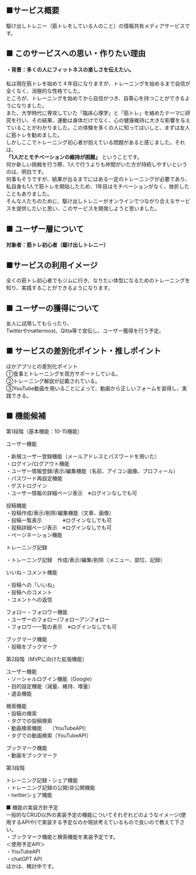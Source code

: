 ## ■サービス概要
駆け出しトレニー（筋トレをしている人のこと）の情報共有メディアサービスです。


## ■ このサービスへの思い・作りたい理由
#### ・背景：多くの人にフィットネスの楽しさを伝えたい。

私は現在筋トレを始めて４年目になりますが、トレーニングを始めるまで自信が全くなく、消極的な性格でした。<br>
ところが、トレーニングを始めてから自信がつき、自尊心を持つことができるようになりました。<br>
また、大学時代に専攻していた「臨床心理学」と「筋トレ」を絡めたテーマに研究を行い、その結果、運動は身体だけでなく、心の健康維持に大きな影響を与えていることがわかりました。この体験を多くの人に知ってほいしと、まずは友人に筋トレを勧めました。<br>
しかしここでトレーニング初心者が抱えている問題があると感じました。それは、<br>
**「1人だとモチベーションの維持が困難」** ということです。<br>
何か新しい挑戦を行う際、1人で行うよりも仲間がいた方が持続しやすいというのは、明白です。<br>
何事もそうですが、結果が出るまでにはある一定のトレーニングが必要であり、私自身も1人で筋トレを開始したため、1年目はモチベーションがなく、挫折したこともありました。<br>
そんな人たちのために、駆け出しトレニーがオンラインでつながり合えるサービスを提供したいと思い、このサービスを開発しようと思いました。

## ■ ユーザー層について
#### 対象者：筋トレ初心者（駆け出しトレニー）

## ■サービスの利用イメージ
全くの筋トレ初心者でもジムに行き、なりたい体型になるためのトレーニングを知り、実践することができるようになります。<br>

## ■ ユーザーの獲得について
友人に試用してもらったり、<br>
Twitterやmattermost、Qitta等で宣伝し、ユーザー獲得を行う予定。<br>


## ■ サービスの差別化ポイント・推しポイント
ほかアプリとの差別化ポイント<br>
①食事とトレーニングを両方サポートしている。<br>
②トレーニング解説が記載されている。<br>
③YouTube動画を用いることによって、動画から正しいフォームを習得し、実践できる。<br>

## ■ 機能候補
第1段階（基本機能：10-15機能）<br>

ユーザー機能<br>

・新規ユーザー登録機能（メールアドレスとパスワードを用いた）<br>
・ログイン/ログアウト機能<br>
・ユーザー情報登録/表示/編集機能（名前、アイコン画像、プロフィール）<br>
・パスワード再設定機能<br>
・ゲストログイン<br>
・ユーザー情報の詳細ページ表示　※ログインなしでも可<br>

投稿機能<br>
・投稿作成/表示/削除/編集機能（文章、画像）<br>
・投稿一覧表示　　　　※ログインなしでも可<br>
・投稿詳細ページ表示　※ログインなしでも可<br>
・ページネーション機能<br>


トレーニング記録<br>

・トレーニング記録　作成/表示/編集/削除（メニュー、部位、記録）<br>

いいね・コメント機能<br>

・投稿への「いいね」<br>
・投稿へのコメント<br>
・コメントへの返信<br>


フォロー・フォロワー機能<br>
・ユーザーのフォロー/フォローアンフォロー<br>
・フォロワー一覧の表示　※ログインなしでも可<br>

ブックマーク機能<br>
・投稿をブックマーク<br>


第2段階（MVPに向けた拡張機能）<br>

ユーザー機能<br>
・ソーシャルログイン機能（Google）<br>
・目的設定機能（減量、維持、増量）<br>
・退会機能<br>

検索機能<br>
・投稿の検索<br>
・タグでの投稿検索<br>
・動画検索機能　　（YouTubeAPI）<br>
・タグでの動画検索（YouTubeAPI）<br>

ブックマーク機能<br>
・動画をブックマーク<br>

第3段階<br>

トレーニング記録・シェア機能<br>
・トレーニング記録の公開/非公開機能<br>
・twitterシェア機能<br>


■ 機能の実装方針予定<br>
一般的なCRUD以外の実装予定の機能についてそれぞれどのようなイメージ(使用するAPIや)で実装する予定なのか現状考えているもので良いので教えて下さい。<br>
・ブックマーク機能と検索機能を実装予定です。<br>
＜使用予定API＞<br>
・YouTubeAPI<br>
・chatGPT API<br>
ほかは、検討中です。<br>
